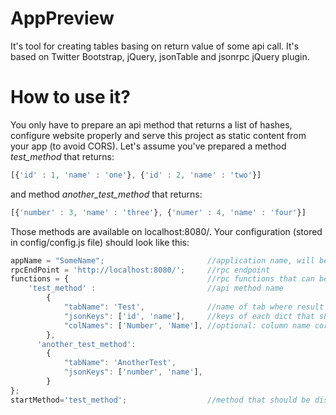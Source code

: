 AppPreview
==========

It's tool for creating tables basing on return value of some api call.
It's based on Twitter Bootstrap, jQuery, jsonTable and jsonrpc jQuery plugin.

# How to use it?

You only have to prepare an api method that returns a list of hashes, configure website properly and serve this project as static content from your app (to avoid CORS).
Let's assume you've prepared a method *test_method* that returns:

```javascript
[{'id' : 1, 'name' : 'one'}, {'id' : 2, 'name' : 'two'}]
```

and method *another_test_method* that returns:
```javascript
[{'number' : 3, 'name' : 'three'}, {'numer' : 4, 'name' : 'four'}]
```


Those methods are available on localhost:8080/.
Your configuration (stored in config/config.js file) should look like this:

```javascript
appName = "SomeName";                       //application name, will be desplayed on navbar
rpcEndPoint = 'http://localhost:8080/';     //rpc endpoint
functions = {                               //rpc functions that can be called
    'test_method' :                         //api method name
        {
            "tabName": 'Test',              //name of tab where result should be displayed
            "jsonKeys": ['id', 'name'],     //keys of each dict that should be displayed
            "colNames": ['Number', 'Name'], //optional: column name corresponding to each displayed key, default is a key name
        },
      'another_test_method':
        {
            "tabName": 'AnotherTest',
            "jsonKeys": ['number', 'name'],
        }
};
startMethod='test_method';                  //method that should be displayed first
```




